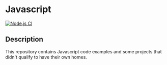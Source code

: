 # Javascript

[![Node.js CI](https://github.com/travisjupp/Javascript/actions/workflows/node.js.yml/badge.svg)](https://github.com/travisjupp/Javascript/actions/workflows/node.js.yml)

## Description

This repository contains Javascript code examples and some projects that didn't qualify to have their own homes.

